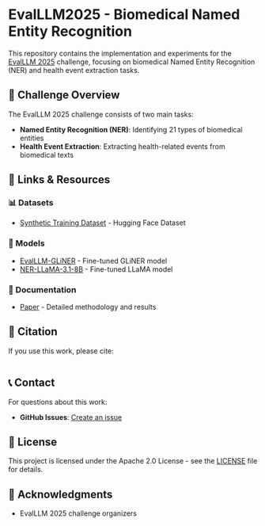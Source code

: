 # EvalLLM2025 - Biomedical Named Entity Recognition

This repository contains the implementation and experiments for the [EvalLLM 2025](https://evalllm2025.sciencesconf.org/) challenge, focusing on biomedical Named Entity Recognition (NER) and health event extraction tasks.

## 🎯 Challenge Overview

The EvalLLM 2025 challenge consists of two main tasks:
- **Named Entity Recognition (NER)**: Identifying 21 types of biomedical entities
- **Health Event Extraction**: Extracting health-related events from biomedical texts

## 🔗 Links & Resources

### 📊 Datasets
- [Synthetic Training Dataset](https://huggingface.co/datasets/ik-ram28/synthetic-NER-dataset) - Hugging Face Dataset


### 🤖 Models
- [EvalLLM-GLiNER](https://huggingface.co/[your-username]/evalllm-gliner-biomed) - Fine-tuned GLiNER model
- [NER-LLaMA-3.1-8B](https://huggingface.co/ik-ram28/NER-LLama-3.1-8B) - Fine-tuned LLaMA model

### 📝 Documentation
- [Paper](link-to-paper) - Detailed methodology and results


## 📄 Citation

If you use this work, please cite:

```bibtex

```


## 📞 Contact

For questions about this work:
- **GitHub Issues**: [Create an issue](https://github.com/ikram28/EvalLLM2025/issues)

## 📜 License

This project is licensed under the Apache 2.0 License - see the [LICENSE](LICENSE) file for details.

## 🙏 Acknowledgments

- EvalLLM 2025 challenge organizers

